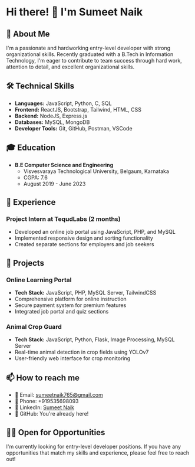 # Hi there! 👋 I'm Sumeet Naik

## 🚀 About Me
I'm a passionate and hardworking entry-level developer with strong organizational skills. Recently graduated with a B.Tech in Information Technology, I'm eager to contribute to team success through hard work, attention to detail, and excellent organizational skills.

## 🛠 Technical Skills
- **Languages:** JavaScript, Python, C, SQL
- **Frontend:** ReactJS, Bootstrap, Tailwind, HTML, CSS
- **Backend:** NodeJS, Express.js
- **Databases:** MySQL, MongoDB
- **Developer Tools:** Git, GitHub, Postman, VSCode

## 🎓 Education
- **B.E Computer Science and Engineering**
  - Visvesvaraya Technological University, Belgaum, Karnataka
  - CGPA: 7.6
  - August 2019 - June 2023

## 💼 Experience
### Project Intern at TequdLabs (2 months)
- Developed an online job portal using JavaScript, PHP, and MySQL
- Implemented responsive design and sorting functionality
- Created separate sections for employers and job seekers

## 🚀 Projects

### Online Learning Portal
- **Tech Stack:** JavaScript, PHP, MySQL Server, TailwindCSS
- Comprehensive platform for online instruction
- Secure payment system for premium features
- Integrated job portal and quiz sections

### Animal Crop Guard
- **Tech Stack:** JavaScript, Python, Flask, Image Processing, MySQL Server
- Real-time animal detection in crop fields using YOLOv7
- User-friendly web interface for crop monitoring

## 📫 How to reach me
- 📧 Email: sumeetnaik765@gmail.com
- 📱 Phone: +919535698093
- 💼 LinkedIn: [Sumeet Naik](www.linkedin.com/in/sumeet-naik-569b75270)
- 🐙 GitHub: You're already here!

## 👨‍💻 Open for Opportunities
I'm currently looking for entry-level developer positions. If you have any opportunities that match my skills and experience, please feel free to reach out!
